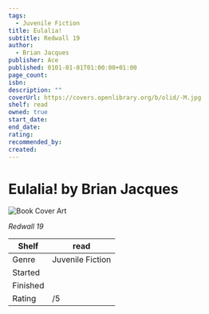 ```yaml
---
tags:
  - Juvenile Fiction
title: Eulalia!
subtitle: Redwall 19
author:
  - Brian Jacques
publisher: Ace
published: 0101-01-01T01:00:00+01:00
page_count:
isbn:
description: ""
coverUrl: https://covers.openlibrary.org/b/olid/-M.jpg
shelf: read
owned: true
start_date:
end_date:
rating:
recommended_by:
created:
---
```


# Eulalia! by Brian Jacques

![Book Cover Art](https://covers.openlibrary.org/b/olid/-M.jpg)

_Redwall 19_

| Shelf | read |
| --- | --- |
| Genre | Juvenile Fiction |
| Started |  |
| Finished |  |
| Rating | /5 |

